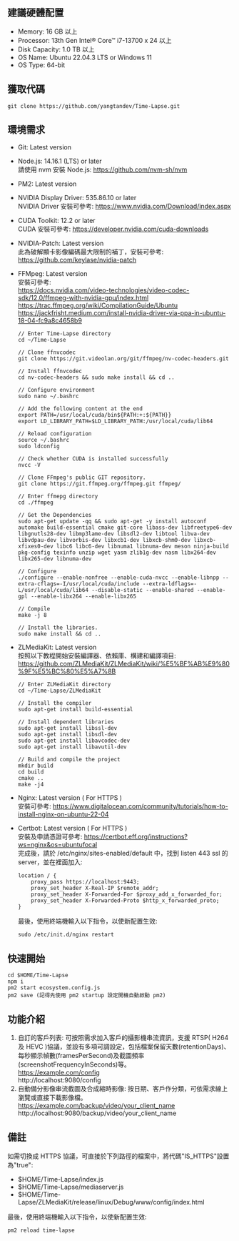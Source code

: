 ## 建議硬體配置

-   Memory: 16 GB 以上
-   Processor: 13th Gen Intel® Core™ i7-13700 x 24 以上
-   Disk Capacity: 1.0 TB 以上
-   OS Name: Ubuntu 22.04.3 LTS or Windows 11
-   OS Type: 64-bit

## 獲取代碼

```
git clone https://github.com/yangtandev/Time-Lapse.git
```

## 環境需求

-   Git: Latest version
-   Node.js: 14.16.1 (LTS) or later  
    請使用 nvm 安裝 Node.js: https://github.com/nvm-sh/nvm
-   PM2: Latest version
-   NVIDIA Display Driver: 535.86.10 or later  
    NVIDIA Driver 安裝可參考: https://www.nvidia.com/Download/index.aspx
-   CUDA Toolkit: 12.2 or later  
    CUDA 安裝可參考: https://developer.nvidia.com/cuda-downloads
-   NVIDIA-Patch: Latest version  
    此為破解顯卡影像編碼最大限制的補丁，安裝可參考: https://github.com/keylase/nvidia-patch
-   FFMpeg: Latest version  
    安裝可參考:  
    https://docs.nvidia.com/video-technologies/video-codec-sdk/12.0/ffmpeg-with-nvidia-gpu/index.html
    https://trac.ffmpeg.org/wiki/CompilationGuide/Ubuntu  
    https://jackfrisht.medium.com/install-nvidia-driver-via-ppa-in-ubuntu-18-04-fc9a8c4658b9
    ```
    // Enter Time-Lapse directory
    cd ~/Time-Lapse
    
    // Clone ffnvcodec
    git clone https://git.videolan.org/git/ffmpeg/nv-codec-headers.git
    
    // Install ffnvcodec
    cd nv-codec-headers && sudo make install && cd ..
    
    // Configure environment
    sudo nano ~/.bashrc
    
    // Add the following content at the end
    export PATH=/usr/local/cuda/bin${PATH:+:${PATH}}
    export LD_LIBRARY_PATH=$LD_LIBRARY_PATH:/usr/local/cuda/lib64
    
    // Reload configuration
    source ~/.bashrc
    sudo ldconfig
    
    // Check whether CUDA is installed successfully
    nvcc -V
    
    // Clone FFmpeg's public GIT repository.
    git clone https://git.ffmpeg.org/ffmpeg.git ffmpeg/
    
    // Enter ffmepg directory
    cd ./ffmpeg
    
    // Get the Dependencies
    sudo apt-get update -qq && sudo apt-get -y install autoconf automake build-essential cmake git-core libass-dev libfreetype6-dev libgnutls28-dev libmp3lame-dev libsdl2-dev libtool libva-dev libvdpau-dev libvorbis-dev libxcb1-dev libxcb-shm0-dev libxcb-xfixes0-dev libc6 libc6-dev libnuma1 libnuma-dev meson ninja-build pkg-config texinfo unzip wget yasm zlib1g-dev nasm libx264-dev libx265-dev libnuma-dev
    
    // Configure
    ./configure --enable-nonfree --enable-cuda-nvcc --enable-libnpp --extra-cflags=-I/usr/local/cuda/include --extra-ldflags=-L/usr/local/cuda/lib64 --disable-static --enable-shared --enable-gpl --enable-libx264 --enable-libx265
    
    // Compile
    make -j 8
    
    // Install the libraries.
    sudo make install && cd ..
    ```
-   ZLMediaKit: Latest version  
    按照以下教程開始安裝編譯器、依賴庫、構建和編譯項目: https://github.com/ZLMediaKit/ZLMediaKit/wiki/%E5%BF%AB%E9%80%9F%E5%BC%80%E5%A7%8B
    ```
    // Enter ZLMediaKit directory
    cd ~/Time-Lapse/ZLMediaKit
    
    // Install the compiler
    sudo apt-get install build-essential
    
    // Install dependent libraries
    sudo apt-get install libssl-dev
    sudo apt-get install libsdl-dev
    sudo apt-get install libavcodec-dev
    sudo apt-get install libavutil-dev
    
    // Build and compile the project
    mkdir build
    cd build
    cmake ..
    make -j4
    ```
-   Nginx: Latest version ( For HTTPS )  
    安裝可參考: https://www.digitalocean.com/community/tutorials/how-to-install-nginx-on-ubuntu-22-04
-   Certbot: Latest version ( For HTTPS )  
    安裝及申請憑證可參考: https://certbot.eff.org/instructions?ws=nginx&os=ubuntufocal  
    完成後，請於 /etc/nginx/sites-enabled/default 中，找到 listen 443 ssl 的 server，並在裡面加入:

    ```
    location / {
        proxy_pass https://localhost:9443;
        proxy_set_header X-Real-IP $remote_addr;
        proxy_set_header X-Forwarded-For $proxy_add_x_forwarded_for;
        proxy_set_header X-Forwarded-Proto $http_x_forwarded_proto;
    }
    ```

    最後，使用終端機輸入以下指令，以使新配置生效:

    ```
    sudo /etc/init.d/nginx restart
    ```

## 快速開始

```
cd $HOME/Time-Lapse
npm i
pm2 start ecosystem.config.js
pm2 save (記得先使用 pm2 startup 設定開機自動啟動 pm2)
```

## 功能介紹

1. 自訂的客戶列表: 可按照需求加入客戶的攝影機串流資訊，支援 RTSP( H264 及 HEVC )協議，並設有多項可調設定，包括檔案保留天數(retentionDays)、每秒顯示幀數(framesPerSecond)及截圖頻率(screenshotFrequencyInSeconds)等。  
   https://example.com/config  
   http://localhost:9080/config
2. 自動備分影像串流截圖及合成縮時影像: 按日期、客戶作分類，可依需求線上瀏覽或直接下載影像檔。  
   https://example.com/backup/video/your_client_name  
   http://localhost:9080/backup/video/your_client_name

## 備註

如需切換成 HTTPS 協議，可直接於下列路徑的檔案中，將代碼"IS_HTTPS"設置為"true":

-   $HOME/Time-Lapse/index.js
-   $HOME/Time-Lapse/mediaserver.js
-   $HOME/Time-Lapse/ZLMediaKit/release/linux/Debug/www/config/index.html

最後，使用終端機輸入以下指令，以使新配置生效:

```
pm2 reload time-lapse
```
